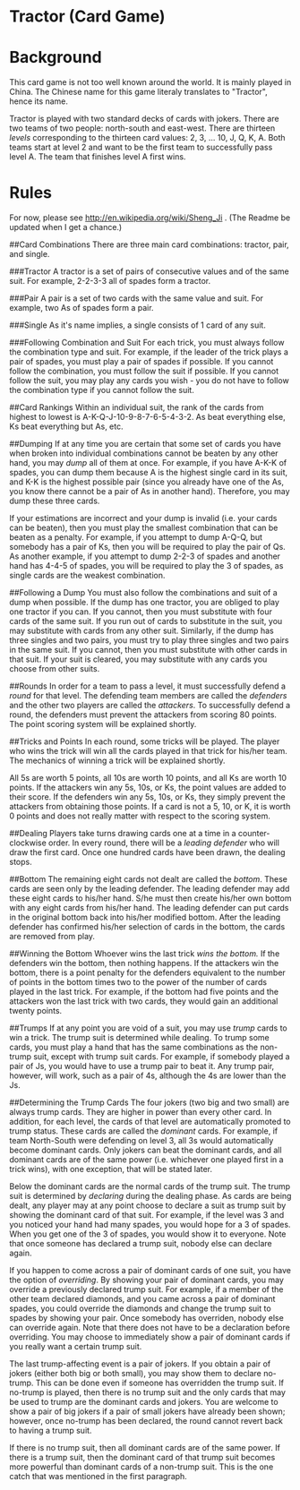 # Tractor (Card Game)

Background
===

This card game is not too well known around the world. It is mainly played in China. The Chinese name for this game literaly translates to "Tractor", hence its name.

Tractor is played with two standard decks of cards with jokers. There are two teams of two people: north-south and east-west. There are thirteen *levels* corresponding to the thirteen card values: 2, 3, ... 10, J, Q, K, A. Both teams start at level 2 and want to be the first team to successfully pass level A. The team that finishes level A first wins.

Rules
===

For now, please see http://en.wikipedia.org/wiki/Sheng_Ji . (The Readme be updated when I get a chance.)

##Card Combinations
There are three main card combinations: tractor, pair, and single.

###Tractor
A tractor is a set of pairs of consecutive values and of the same suit. For example, 2-2-3-3 all of spades form a tractor.

###Pair
A pair is a set of two cards with the same value and suit. For example, two As of spades form a pair.

###Single
As it's name implies, a single consists of 1 card of any suit.

###Following Combination and Suit
For each trick, you must always follow the combination type and suit. For example, if the leader of the trick plays a pair of spades, you must play a pair of spades if possible. If you cannot follow the combination, you must follow the suit if possible. If you cannot follow the suit, you may play any cards you wish - you do not have to follow the combination type if you cannot follow the suit.

##Card Rankings
Within an individual suit, the rank of the cards from highest to lowest is A-K-Q-J-10-9-8-7-6-5-4-3-2. As beat everything else, Ks beat everything but As, etc. 

##Dumping
If at any time you are certain that some set of cards you have when broken into individual combinations cannot be beaten by any other hand, you may *dump* all of them at once. For example, if you have A-K-K of spades, you can dump them because A is the highest single card in its suit, and K-K is the highest possible pair (since you already have one of the As, you know there cannot be a pair of As in another hand). Therefore, you may dump these three cards.

If your estimations are incorrect and your dump is invalid (i.e. your cards can be beaten), then you must play the smallest combination that can be beaten as a penalty. For example, if you attempt to dump A-Q-Q, but somebody has a pair of Ks, then you will be required to play the pair of Qs. As another example, if you attempt to dump 2-2-3 of spades and another hand has 4-4-5 of spades, you will be required to play the 3 of spades, as single cards are the weakest combination.

##Following a Dump
You must also follow the combinations and suit of a dump when possible. If the dump has one tractor, you are obliged to play one tractor if you can. If you cannot, then you must substitute with four cards of the same suit. If you run out of cards to substitute in the suit, you may substitute with cards from any other suit. Similarly, if the dump has three singles and two pairs, you must try to play three singles and two pairs in the same suit. If you cannot, then you must substitute with other cards in that suit. If your suit is cleared, you may substitute with any cards you choose from other suits.

##Rounds
In order for a team to pass a level, it must successfully defend a *round* for that level. The defending team members are called the *defenders* and the other two players are called the *attackers*. To successfully defend a round, the defenders must prevent the attackers from scoring 80 points. The point scoring system will be explained shortly.

##Tricks and Points
In each round, some tricks will be played. The player who wins the trick will win all the cards played in that trick for his/her team. The mechanics of winning a trick will be explained shortly. 

All 5s are worth 5 points, all 10s are worth 10 points, and all Ks are worth 10 points. If the attackers win any 5s, 10s, or Ks, the point values are added to their score. If the defenders win any 5s, 10s, or Ks, they simply prevent the attackers from obtaining those points. If a card is not a 5, 10, or K, it is worth 0 points and does not really matter with respect to the scoring system.

##Dealing
Players take turns drawing cards one at a time in a counter-clockwise order. In every round, there will be a *leading defender* who will draw the first card. Once one hundred cards have been drawn, the dealing stops.

##Bottom
The remaining eight cards not dealt are called the *bottom*. These cards are seen only by the leading defender. The leading defender may add these eight cards to his/her hand. S/he must then create his/her own bottom with any eight cards from his/her hand. The leading defender can put cards in the original bottom back into his/her modified bottom. After the leading defender has confirmed his/her selection of cards in the bottom, the cards are removed from play.

##Winning the Bottom
Whoever wins the last trick *wins the bottom.* If the defenders win the bottom, then nothing happens. If the attackers win the bottom, there is a point penalty for the defenders equivalent to the number of points in the bottom times two to the power of the number of cards played in the last trick. For example, if the bottom had five points and the attackers won the last trick with two cards, they would gain an additional twenty points.

##Trumps
If at any point you are void of a suit, you may use *trump* cards to win a trick. The trump suit is determined while dealing. To trump some cards, you must play a hand that has the same combinations as the non-trump suit, except with trump suit cards. For example, if somebody played a pair of Js, you would have to use a trump pair to beat it. Any trump pair, however, will work, such as a pair of 4s, although the 4s are lower than the Js. 

##Determining the Trump Cards
The four jokers (two big and two small) are always trump cards. They are higher in power than every other card. In addition, for each level, the cards of that level are automatically promoted to trump status. These cards are called the *dominant* cards. For example, if team North-South were defending on level 3, all 3s would automatically become dominant cards. Only jokers can beat the dominant cards, and all dominant cards are of the same power (i.e. whichever one played first in a trick wins), with one exception, that will be stated later.

Below the dominant cards are the normal cards of the trump suit. The trump suit is determined by *declaring* during the dealing phase. As cards are being dealt, any player may at any point choose to declare a suit as trump suit by showing the dominant card of that suit. For example, if the level was 3 and you noticed your hand had many spades, you would hope for a 3 of spades. When you get one of the 3 of spades, you would show it to everyone. Note that once someone has declared a trump suit, nobody else can declare again.

If you happen to come across a pair of dominant cards of one suit, you have the option of *overriding*. By showing your pair of dominant cards, you may override a previously declared trump suit. For example, if a member of the other team declared diamonds, and you came across a pair of dominant spades, you could override the diamonds and change the trump suit to spades by showing your pair. Once somebody has overriden, nobody else can override again. Note that there does not have to be a declaration before overriding. You may choose to immediately show a pair of dominant cards if you really want a certain trump suit.

The last trump-affecting event is a pair of jokers. If you obtain a pair of jokers (either both big or both small), you may show them to declare no-trump. This can be done even if someone has overridden the trump suit. If no-trump is played, then there is no trump suit and the only cards that may be used to trump are the dominant cards and jokers. You are welcome to show a pair of big jokers if a pair of small jokers have already been shown; however, once no-trump has been declared, the round cannot revert back to having a trump suit. 

If there is no trump suit, then all dominant cards are of the same power. If there is a trump suit, then the dominant card of that trump suit becomes more powerful than dominant cards of a non-trump suit. This is the one catch that was mentioned in the first paragraph.
